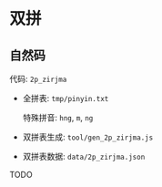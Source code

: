 # 双拼

## 自然码

代码: `2p_zirjma`

- 全拼表: `tmp/pinyin.txt`

  特殊拼音: `hng`, `m`, `ng`

- 双拼表生成: `tool/gen_2p_zirjma.js`

- 双拼表数据: `data/2p_zirjma.json`

TODO
